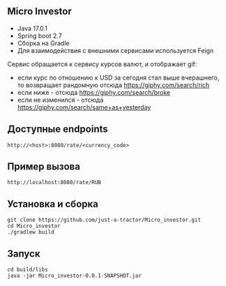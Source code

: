 ## Micro Investor
- Java 17.0.1
- Spring boot 2.7 
- Сборка на Gradle 
- Для взаимодействия с внешними сервисами используется Feign

Сервис обращается к сервису курсов валют, и отображает gif:
- если курс по отношению к USD за сегодня стал выше вчерашнего, то возвращает рандомную отсюда https://giphy.com/search/rich
- если ниже - отсюда https://giphy.com/search/broke
- если не изменился - отсюда https://giphy.com/search/same+as+yesterday

## Доступные endpoints
```
http://<host>:8080/rate/<currency_code>
```
## Пример вызова
```
http://localhost:8080/rate/RUB
```

## Установка и сборка
```console
git clone https://github.com/just-a-tractor/Micro_investor.git
cd Micro_investor
./gradlew build
```
  
## Запуск
```console
cd build/libs
java -jar Micro_investor-0.0.1-SNAPSHOT.jar
```
